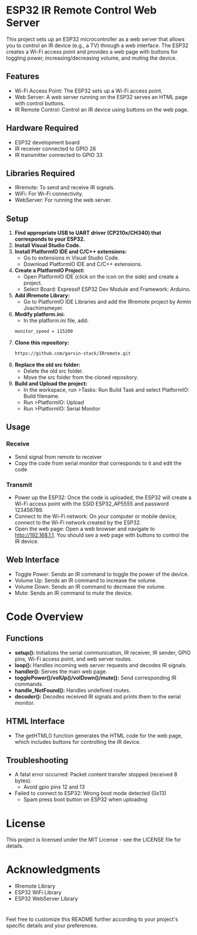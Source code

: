 # ESP32 IR Remote Control Web Server
This project sets up an ESP32 microcontroller as a web server that allows you to control an IR device (e.g., a TV) through a web interface. The ESP32 creates a Wi-Fi access point and provides a web page with buttons for toggling power, increasing/decreasing volume, and muting the device.

## Features
- Wi-Fi Access Point: The ESP32 sets up a Wi-Fi access point.
- Web Server: A web server running on the ESP32 serves an HTML page with control buttons.
- IR Remote Control: Control an IR device using buttons on the web page.

## Hardware Required
- ESP32 development board
- IR receiver connected to GPIO 26
- IR transmitter connected to GPIO 33

## Libraries Required
- IRremote: To send and receive IR signals.
- WiFi: For Wi-Fi connectivity.
- WebServer: For running the web server.

## Setup

1. **Find appropriate USB to UART driver (CP210x/CH340) that corresponds to your ESP32.**
2. **Install Visual Studio Code.**
3. **Install PlatformIO IDE and C/C++ extensions:**
     - Go to extensions in Visual Studio Code.
     - Download PlatformIO IDE and C/C++ extensions.
4. **Create a PlatformIO Project:**
     - Open PlatformIO IDE (click on the icon on the side) and create a project.
     - Select Board: Expressif ESP32 Dev Module and Framework: Arduino.
5. **Add IRremote Library:**
     - Go to PlatformIO IDE Libraries and add the IRremote project by Armin Joachimsmeyer.
6. **Modify platform.ini:**
     - In the platform.ini file, add:
     ```sh
     monitor_speed = 115200
     ```
7. **Clone this repository:**
     ```sh
     https://github.com/garvin-stack/IRremote.git
     ```
8. **Replace the old src folder:**
   - Delete the old src folder.
   - Move the src folder from the cloned repository.
9. **Build and Upload the project:**
     - In the workspace, run >Tasks: Run Build Task and select PlatformIO: Build filename.
     - Run >PlatformIO: Upload
     - Run >PlatformIO: Serial Monitor

## Usage
### Receive
- Send signal from remote to receiver
- Copy the code from serial monitor that corresponds to it and edit the code
### Transmit
- Power up the ESP32: Once the code is uploaded, the ESP32 will create a Wi-Fi access point with the SSID ESP32_AP5555 and password 123456789.
- Connect to the Wi-Fi network: On your computer or mobile device, connect to the Wi-Fi network created by the ESP32.
- Open the web page: Open a web browser and navigate to http://192.168.1.1. You should see a web page with buttons to control the IR device.
## Web Interface
- Toggle Power: Sends an IR command to toggle the power of the device.
- Volume Up: Sends an IR command to increase the volume.
- Volume Down: Sends an IR command to decrease the volume.
- Mute: Sends an IR command to mute the device.
# Code Overview
## Functions
- **setup():** Initializes the serial communication, IR receiver, IR sender, GPIO pins, Wi-Fi access point, and web server routes.
- **loop():** Handles incoming web server requests and decodes IR signals.
- **handler():** Serves the main web page.
- **togglePower()/volUp()/volDown()/mute():** Send corresponding IR commands.
- **handle_NotFound():** Handles undefined routes.
- **decoder():** Decodes received IR signals and prints them to the serial monitor.
## HTML Interface
- The getHTML() function generates the HTML code for the web page, which includes buttons for controlling the IR device.
## Troubleshooting
- A fatal error occurred: Packet content transfer stopped (received 8 bytes).
  - Avoid gpio pins 12 and 13
- Failed to connect to ESP32: Wrong boot mode detected (0x13)
  - Spam press boot button on ESP32 when uploading
# License
This project is licensed under the MIT License - see the LICENSE file for details.

# Acknowledgments
- IRremote Library
- ESP32 WiFi Library
- ESP32 WebServer Library
#
Feel free to customize this README further according to your project's specific details and your preferences.
